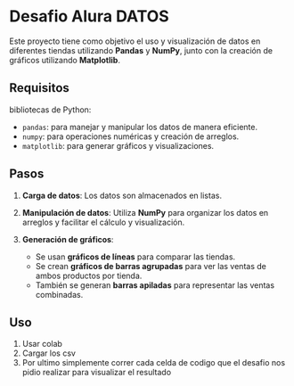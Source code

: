# Desafio Alura DATOS

Este proyecto tiene como objetivo el uso y visualización de datos en diferentes tiendas utilizando **Pandas** y **NumPy**, junto con la creación de gráficos utilizando **Matplotlib**.

## Requisitos

bibliotecas de Python:

- `pandas`: para manejar y manipular los datos de manera eficiente.
- `numpy`: para operaciones numéricas y creación de arreglos.
- `matplotlib`: para generar gráficos y visualizaciones.

## Pasos

1. **Carga de datos**: Los datos son almacenados en listas.

2. **Manipulación de datos**: Utiliza **NumPy** para organizar los datos en arreglos y facilitar el cálculo y visualización.

3. **Generación de gráficos**:
   - Se usan **gráficos de líneas** para comparar las tiendas.
   - Se crean **gráficos de barras agrupadas** para ver las ventas de ambos productos por tienda.
   - También se generan **barras apiladas** para representar las ventas combinadas.

## Uso

1. Usar colab
2. Cargar los csv
3. Por ultimo simplemente correr cada celda de codigo que el desafio nos pidio realizar para visualizar el resultado
